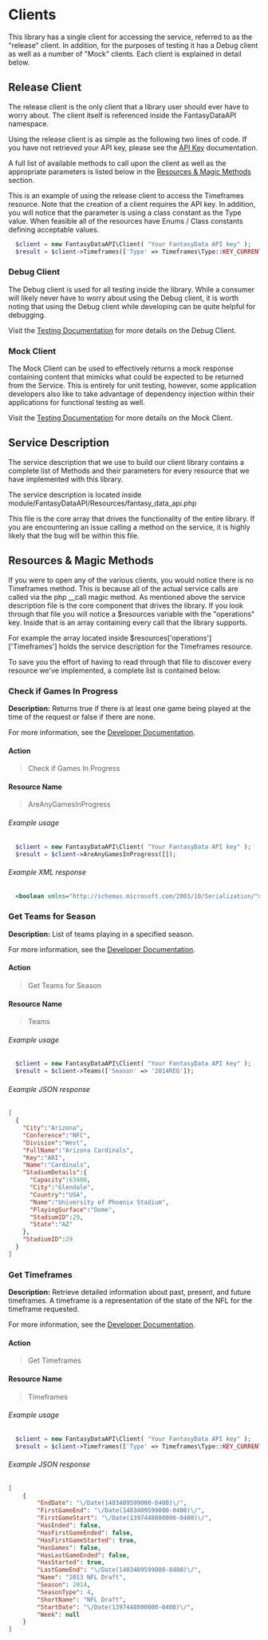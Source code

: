 # Clients
This library has a single client for accessing the service, referred to as the "release"
client. In addition, for the purposes of testing it has a Debug client as well as a
number of "Mock" clients. Each client is explained in detail below.

## <a name="release-client"></a>Release Client
The release client is the only client that a library user should ever have to worry
about. The client itself is referenced inside the FantasyDataAPI namespace.

Using the release client is as simple as the following two lines of code. If you have
not retrieved your API key, please see the [API Key](FANTASYDATA.md#api-key) documentation.

A full list of available methods to call upon the client as well as the appropriate
parameters is listed below in the [Resources & Magic Methods](CLIENTS.md#methods)
section.

This is an example of using the release client to access the Timeframes resource.
Note that the creation of a client requires the API key. In addition, you will
notice that the parameter is using a class constant as the Type value. When
feasible all of the resources have Enums / Class constants defining acceptable
values.

```php
  $client = new FantasyDataAPI\Client( "Your FantasyData API key" );
  $result = $client->Timeframes(['Type' => Timeframes\Type::KEY_CURRENT]);
```

### <a name="debug-client"></a>Debug Client
The Debug client is used for all testing inside the library. While a consumer
will likely never have to worry about using the Debug client, it is worth noting
that using the Debug client while developing can be quite helpful for debugging.

Visit the [Testing Documentation](TESTING.md#debug-client) for more details
on the Debug Client.

### <a name="mock-client"></a>Mock Client
The Mock Client can be used to effectively returns a mock response containing
content that mimicks what could be expected to be returned from the Service. This is
entirely for unit testing, however, some application developers also like to take
advantage of dependency injection within their applications for functional testing
as well.

Visit the [Testing Documentation](TESTING.md#mock-clients) for more details
on the Mock Client.

## <a name="service-description"></a>Service Description
The service description that we use to build our client library contains a
complete list of Methods and their parameters for every resource that we have
implemented with this library.

The service description is located inside module/FantasyDataAPI/Resources/fantasy_data_api.php

This file is the core array that drives the functionality of the entire library.
If you are encountering an issue calling a method on the service, it is highly
likely that the bug will be within this file.

## <a name="methods"></a>Resources & Magic Methods
If you were to open any of the various clients, you would notice there is no
Timeframes method. This is because all of the actual service calls are called via
the php __call magic method. As mentioned above the service description file
is the core component that drives the library. If you look through that file
you will notice a $resources variable with the "operations" key. Inside that
is an array containing every call that the library supports.

For example the array located inside $resources['operations']['Timeframes']
holds the service description for the Timeframes resource.

To save you the effort of having to read through that file to discover every
resource we've implemented, a complete list is contained below.

### Check if Games In Progress
**Description:** Returns true if there is at least one game being played at
the time of the request or false if there are none.

For more information, see the [Developer Documentation](https://developer.fantasydata.com/docs/services/299#1112).

#### Action
> Check if Games In Progress

#### Resource Name
> AreAnyGamesInProgress

###### Example usage
```php
  $client = new FantasyDataAPI\Client( "Your FantasyData API key" );
  $result = $client->AreAnyGamesInProgress([]);
```

###### Example XML response
```xml
  <boolean xmlns="http://schemas.microsoft.com/2003/10/Serialization/">false</boolean>
```

### Get Teams for Season
**Description:** List of teams playing in a specified season.

For more information, see the [Developer Documentation](https://developer.fantasydata.com/docs/services/299#1119).

#### Action
> Get Teams for Season

#### Resource Name
> Teams

###### Example usage
```php
  $client = new FantasyDataAPI\Client( "Your FantasyData API key" );
  $result = $client->Teams(['Season' => '2014REG']);
```

###### Example JSON response
```json
[
  {
    "City":"Arizona",
    "Conference":"NFC",
    "Division":"West",
    "FullName":"Arizona Cardinals",
    "Key":"ARI",
    "Name":"Cardinals",
    "StadiumDetails":{
      "Capacity":63400,
      "City":"Glendale",
      "Country":"USA",
      "Name":"University of Phoenix Stadium",
      "PlayingSurface":"Dome",
      "StadiumID":29,
      "State":"AZ"
    },
    "StadiumID":29
  }
]
```

### <a name="timeframes"></a>Get Timeframes
**Description:** Retrieve detailed information about past, present, and future
timeframes. A timeframe is a representation of the state of the NFL for the
timeframe requested.

For more information, see the [Developer Documentation](https://developer.fantasydata.com/docs/services/299#2117).

#### Action
> Get Timeframes

#### Resource Name
> Timeframes

###### Example usage
```php
  $client = new FantasyDataAPI\Client( "Your FantasyData API key" );
  $result = $client->Timeframes(['Type' => Timeframes\Type::KEY_CURRENT]);
```

###### Example JSON response
```json
[
    {
        "EndDate": "\/Date(1403409599000-0400)\/",
        "FirstGameEnd": "\/Date(1403409599000-0400)\/",
        "FirstGameStart": "\/Date(1397448000000-0400)\/",
        "HasEnded": false,
        "HasFirstGameEnded": false,
        "HasFirstGameStarted": true,
        "HasGames": false,
        "HasLastGameEnded": false,
        "HasStarted": true,
        "LastGameEnd": "\/Date(1403409599000-0400)\/",
        "Name": "2013 NFL Draft",
        "Season": 2014,
        "SeasonType": 4,
        "ShortName": "NFL Draft",
        "StartDate": "\/Date(1397448000000-0400)\/",
        "Week": null
    }
]
```
